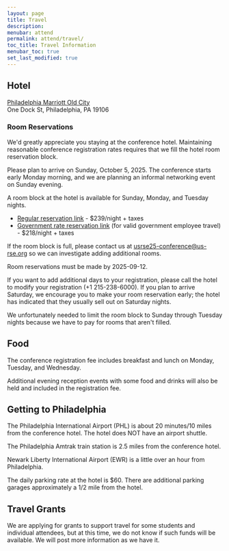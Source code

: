 ```yaml
---
layout: page
title: Travel
description: 
menubar: attend
permalink: attend/travel/
toc_title: Travel Information
menubar_toc: true
set_last_modified: true
---
```



## Hotel

[Philadelphia Marriott Old City](https://www.marriott.com/en-us/hotels/phlmo-philadelphia-marriott-old-city/overview/) <br>
One Dock St, Philadelphia, PA 19106


### Room Reservations

We'd greatly appreciate you staying at the conference hotel.  Maintaining reasonable conference registration rates requires that we fill the hotel room reservation block.

Please plan to arrive on Sunday, October 5, 2025.  The conference starts early Monday morning, and we are planning an informal networking event on Sunday evening.

A room block at the hotel is available for Sunday, Monday, and Tuesday nights.  

* [Regular reservation link](https://www.marriott.com/event-reservations/reservation-link.mi?id=1737661853085&key=GRP&guestreslink2=true&app=resvlink ) - $239/night + taxes
* [Government rate reservation link](https://www.marriott.com/event-reservations/reservation-link.mi?id=1737661921114&key=GRP&guestreslink2=true&app=resvlink ) (for valid government employee travel) - $218/night + taxes

If the room block is full, please contact us at [usrse25-conference@us-rse.org](mailto:usrse25-conference@us-rse.org) so we can investigate adding additional rooms.

Room reservations must be made by 2025-09-12.

If you want to add additional days to your registration, please call the hotel to modify your registration (+1 215-238-6000).  If you plan to arrive Saturday, we encourage you to make your room reservation early; the hotel has indicated that they usually sell out on Saturday nights.

We unfortunately needed to limit the room block to Sunday through Tuesday nights because we have to pay for rooms that aren't filled.


## Food

The conference registration fee includes breakfast and lunch on Monday, Tuesday, and Wednesday.  

Additional evening reception events with some food and drinks will also be held and included in the registration fee. 


## Getting to Philadelphia

The Philadelphia International Airport (PHL) is about 20 minutes/10 miles from the conference hotel.  The hotel does NOT have an airport shuttle.

The Philadelphia Amtrak train station is 2.5 miles from the conference hotel. 

Newark Liberty International Airport (EWR) is a little over an hour from Philadelphia.

The daily parking rate at the hotel is $60.  There are additional parking garages approximately a 1/2 mile from the hotel.  


## Travel Grants

We are applying for grants to support travel for some students and individual attendees, but at this time, we do not know if such funds will be available.  We will post more information as we have it.

